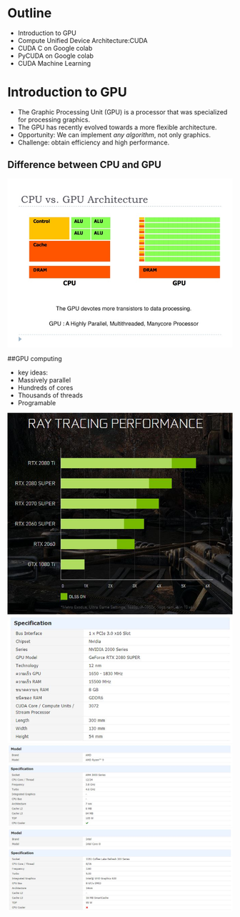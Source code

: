 # Outline
- Introduction to GPU
- Compute Unified Device Architecture:CUDA
- CUDA C on Google colab
- PyCUDA on Google colab
- CUDA Machine Learning

# Introduction to GPU
- The Graphic Processing Unit (GPU) is a processor that was specialized for processing graphics.
- The GPU has recently evolved towards a more flexible architecture.
- Opportunity: We can implement *any algorithm*, not only graphics.
- Challenge: obtain efficiency and high performance.
## Difference between CPU and GPU
![](picture/gpu-programming.jpg)

##GPU computing 
- key ideas:
- Massively parallel
- Hundreds of cores
- Thousands of threads
- Programable

<img src="picture/rtx.JPG">
<img src="picture/nvidia.JPG">
<img src="picture/amd.JPG">
<img src="picture/intel.JPG">
